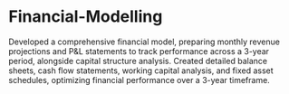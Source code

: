 # Financial-Modelling
Developed a comprehensive financial model, preparing monthly revenue projections and P&amp;L statements to track performance across a 3-year period, alongside capital structure analysis.  Created detailed balance sheets, cash flow statements, working capital analysis, and fixed asset schedules, optimizing financial performance over a 3-year timeframe.
